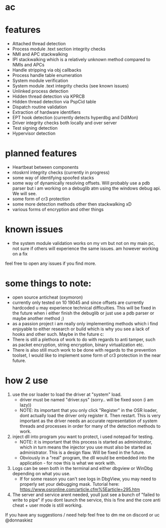 # ac

# features

- Attached thread detection
- Process module .text section integrity checks
- NMI and APC stackwalking
- IPI stackwalking which is a relatively unknown method compared to NMIs and APCs
- Handle stripping via obj callbacks
- Process handle table enumeration
- System module verification
- System module .text integrity checks (see known issues)
- Unlinked process detection
- Hidden thread detection via KPRCB
- Hidden thread detection via PspCid table
- Dispatch routine validation
- Extraction of hardware identifiers
- EPT hook detection (currently detects hyperdbg and DdiMon)
- Driver integrity checks both locally and over server
- Test signing detection
- Hypervisor detection

# planned features

- Heartbeat between components
- ntoskrnl integrity checks (currently in progress)
- some way of identifying spoofed stacks
- some way of dynamically resolving offsets. Will probably use a pdb parser but i am working on a debuglib atm using the windows debug api. We will see.
- some form of cr3 protection
- some more detection methods other then stackwalking xD
- various forms of encryption and other things 

# known issues

- the system module validation works on my vm but not on my main pc, not sure if others will experience the same issues. am however working on a fix

feel free to open any issues if you find more.

# some things to note:

- open source anticheat (oxymoron)
- currently only tested on 10 19045 and since offsets are currently hardcoded u may experience technical difficulties. This will be fixed in the future when i either finish the debuglib or just use a pdb parser or maybe another method ;)
- as a passion project i am really only implementing methods which i find enjoyable to either research or build which is why you see a lack of hooks and other such. Maybe in the future c:
- There is still a plethora of work to do with regards to anti tamper, such as packet encryption, string encryption, binary virtualization etc.
- There is also still much work to be done with regards to the prevention toolset, I would like to implement some form of cr3 protection in the near future.

# how 2 use

1. use the osr loader to load the driver at "system" load.
	- driver must be named "driver.sys" (sorry.. will be fixed soon (i am lazy))
	- NOTE: its important that you only click "Register" in the OSR loader, dont actually load the driver only register it. Then restart. This is very important as the driver needs an accurate representation of system threads and processes in order for many of the detection methods to work.
2. inject dll into program you want to protect, i used notepad for testing. 
	- NOTE: it is important that this process is started as administrator, which in turn means the injector you use must also be started as administrator. This is a design flaw. Will be fixed in the future.
	- Obviously in a "real" program, the dll would be embedded into the application - for now this is what we work with.
3. Logs can be seen both in the terminal and either dbgview or WinDbg depending on what you use. 
	- If for some reason you can't see logs in DbgView, you may need to properly set your debugging mask. Tutorial here: https://www.osronline.com/article.cfm%5Earticle=295.htm
4. The server and service arent needed, youll just see a bunch of "failed to write to pipe" if you dont launch the service, this is fine and the core anti cheat + user mode is still working.

If you have any suggestions / need help feel free to dm me on discord or uc @donnaskiez